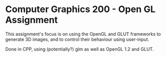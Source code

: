 # Computer Graphics 200 - Open GL Assignment
This assignment's focus is on using the OpenGL and GLUT frameworks to generate 3D
images, and to control their behaviour using user-input.

Done in CPP, using (potentially?) glm as well as OpenGL 1.2 and GLUT.